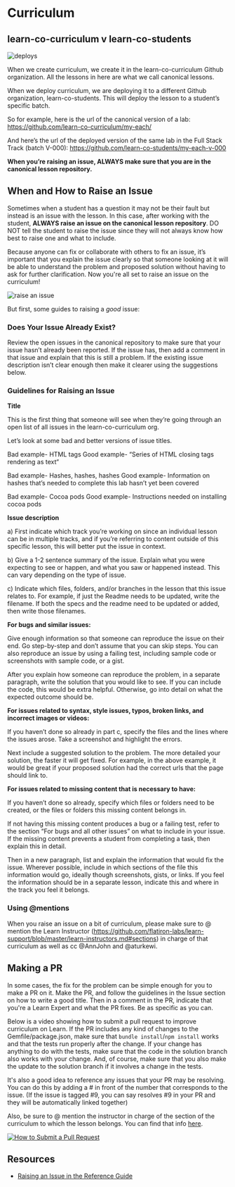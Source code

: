 # Curriculum

## learn-co-curriculum v learn-co-students

![deploys](https://s3.amazonaws.com/learn-experts/deploys.png)

When we create curriculum, we create it in the learn-co-curriculum Github organization. All the lessons in here are what we call canonical lessons.

When we deploy curriculum, we are deploying it to a different Github organization, learn-co-students. This will deploy the lesson to a student’s specific batch.

So for example, here is the url of the canonical version of a lab:
https://github.com/learn-co-curriculum/my-each/

And here’s the url of the deployed version of the same lab in the Full Stack Track (batch V-000):
https://github.com/learn-co-students/my-each-v-000

**When you’re raising an issue, ALWAYS make sure that you are in the canonical lesson repository.**

## When and How to Raise an Issue

Sometimes when a student has a question it may not be their fault but instead is an issue with the lesson. In this case, after working with the student, **ALWAYS raise an issue on the canonical lesson repository**.  DO NOT tell the student to raise the issue since they will not always know how best to raise one and what to include.

Because anyone can fix or collaborate with others to fix an issue, it’s important that you explain the issue clearly so that someone looking at it will be able to understand the problem and proposed solution without having to ask for further clarification. Now you're all set to raise an issue on the curriculum!

![raise an issue](http://i.giphy.com/xT5LMtPw9a0ijuU7zG.gif)

But first, some guides to raising a _good_ issue:

### Does Your Issue Already Exist?

Review the open issues in the canonical repository to make sure that your issue hasn’t already been reported. If the issue has, then add a comment in that issue and explain that this is still a problem. If the existing issue description isn’t clear enough then make it clearer using the suggestions below.

### Guidelines for Raising an Issue

**Title**  

This is the first thing that someone will see when they’re going through an open list of all issues in the learn-co-curriculum org.

Let’s look at some bad and better versions of issue titles.

Bad example- HTML tags
Good example- “Series of HTML closing tags rendering as text“

Bad example- Hashes, hashes, hashes
Good example- Information on hashes that’s needed to complete this lab hasn’t yet been covered

Bad example- Cocoa pods
Good example- Instructions needed on installing cocoa pods

**Issue description**

a) First indicate which track you’re working on since an individual lesson can be in multiple tracks, and if you’re referring to content outside of this specific lesson, this will better put the issue in context.

b) Give a 1-2 sentence summary of the issue. Explain what you were expecting to see or happen, and what you saw or happened instead. This can vary depending on the type of issue.

c) Indicate which files, folders, and/or branches in the lesson that this issue relates to. For example, if just the Readme needs to be updated, write the filename. If both the specs and the readme need to be updated or added, then write those filenames.

**For bugs and similar issues:**

Give enough information so that someone can reproduce the issue on their end. Go step-by-step and don’t assume that you can skip steps. You can also reproduce an issue by using a failing test, including sample code or screenshots with sample code, or a  gist.

After you explain how someone can reproduce the problem, in a separate paragraph, write the solution that you would like to see. If you can include the code, this would be extra helpful. Otherwise, go into detail on what the expected outcome should be.

**For issues related to syntax, style issues,  typos, broken links, and incorrect images or videos:**

If you haven’t done so already in part c, specify the files and the lines where the issues arose. Take a screenshot and highlight the errors.

Next include a suggested solution to the problem. The more detailed your solution, the faster it will get fixed. For example, in the above example, it would be great if your proposed solution had the correct urls that the page should link to.

**For issues related to missing content that is necessary to have:**

If you haven’t done so already, specify which files or folders need to be created, or the files or folders this missing content belongs in.

If not having this missing content produces a bug or a failing test, refer to the section “For bugs and all other issues” on what to include in your issue. If the missing content prevents a student from completing a task, then explain this in detail.

Then in a new paragraph, list and explain the information that would fix the issue. Wherever possible, include in which sections of the file this information would go, ideally though screenshots, gists, or links. If you feel the information should be in a separate lesson, indicate this and where in the track you feel it belongs.

### Using @mentions

When you raise an issue on a bit of curriculum, please make sure to @ mention the Learn Instructor (https://github.com/flatiron-labs/learn-support/blob/master/learn-instructors.md#sections) in charge of that curriculum as well as cc @AnnJohn and @aturkewi.

## Making a PR

In some cases, the fix for the problem can be simple enough for you to make a PR on it. Make the PR, and follow the guidelines in the Issue section on how to write a good title. Then in a comment in the PR, indicate that you're a Learn Expert and what the PR fixes. Be as specific as you can. 

Below is a video showing how to submit a pull request to improve curriculum on Learn. If the PR includes any kind of changes to the Gemfile/package.json, make sure that `bundle install`/`npm install` works and that the tests run properly after the change. If your change has anything to do with the tests, make sure that the code in the solution branch also works with your change. And, of course, make sure that you also make the update to the solution branch if it involves a change in the tests.

It's also a good idea to reference any issues that your PR may be resolving. You can do this by adding a # in front of the number that corresponds to the issue. (If the issue is tagged #9, you can say resolves #9 in your PR and they will be automatically linked together)

Also, be sure to @ mention the instructor in charge of the section of the curriculum to which the lesson belongs. You can find that info [here](https://github.com/flatiron-labs/learn-support/blob/master/learn-instructors.md#sections).

[![How to Submit a Pull Request](https://img.youtube.com/vi/VUa9ijA0ugI/0.jpg)](https://www.youtube.com/watch?v=VUa9ijA0ugI)

## Resources

 - [Raising an Issue in the Reference Guide](https://github.com/flatiron-labs/learn-support/blob/master/how-to-raise-an-issue.md)
